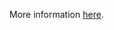 More information [here](https://docs.prismacloud.io/en/enterprise-edition/policy-reference/azure-policies/azure-general-policies/ensure-mysql-is-using-the-latest-version-of-tls-encryption).
